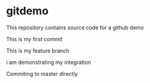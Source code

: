 # gitdemo

This repository contains source code for a github demo


This is my first commit

This is my feature branch

i am demonstrating my integration 

Commiting to master directly 
